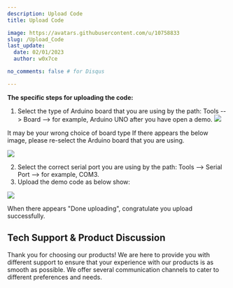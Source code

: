 ```yaml
---
description: Upload Code
title: Upload Code

image: https://avatars.githubusercontent.com/u/10758833
slug: /Upload_Code
last_update:
  date: 02/01/2023
  author: w0x7ce

no_comments: false # for Disqus

---
```


**The specific steps for uploading the code:**

1. Select the type of Arduino board that you are using by the path: Tools --&gt; Board --&gt; for example, Arduino UNO after you have open a demo.
![](https://files.seeedstudio.com/wiki/Upload_Code/img/Open_code.jpg)

It may be your wrong choice of board type If there appears the below image, please re-select the Arduino board that you are using.

![](https://files.seeedstudio.com/wiki/Upload_Code/img/Error_score.jpg)

2. Select the correct serial port you are using by the path: Tools --&gt; Serial Port --&gt; for example, COM3.
3. Upload the demo code as below show:

![](https://files.seeedstudio.com/wiki/Upload_Code/img/Upload_state.jpg)

When there appears "Done uploading", congratulate you upload successfully.

## Tech Support & Product Discussion
Thank you for choosing our products! We are here to provide you with different support to ensure that your experience with our products is as smooth as possible. We offer several communication channels to cater to different preferences and needs.

<div class="button_tech_support_container">
<a href="https://forum.seeedstudio.com/" class="button_forum"></a> 
<a href="https://www.seeedstudio.com/contacts" class="button_email"></a>
</div>

<div class="button_tech_support_container">
<a href="https://discord.gg/eWkprNDMU7" class="button_discord"></a> 
<a href="https://github.com/Seeed-Studio/wiki-documents/discussions/69" class="button_discussion"></a>
</div>
